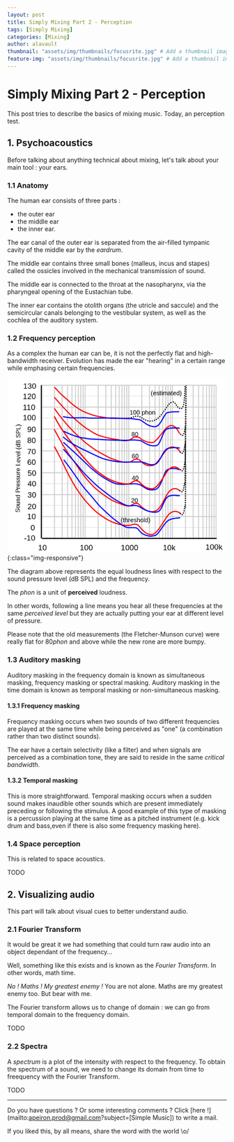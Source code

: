 ```yaml
---
layout: post
title: Simply Mixing Part 2 - Perception
tags: [Simply Mixing]
categories: [Mixing]
author: alavault
thumbnail: "assets/img/thumbnails/focusrite.jpg" # Add a thumbnail image on blog view
feature-img: "assets/img/thumbnails/focusrite.jpg" # Add a thumbnail image on blog view
---
```


# Simply Mixing Part 2 - Perception

This post tries to describe the basics of mixing music. Today, an perception test.

## 1. Psychoacoustics

Before talking about anything technical about mixing, let's talk about your main tool : your ears.

### 1.1 Anatomy

The human ear consists of three parts :
* the outer ear
* the middle ear
* the inner ear.

The ear canal of the outer ear is separated from the air-filled tympanic cavity of the middle ear by the *eardrum*.

The middle ear contains three small bones (malleus, incus and stapes) called the ossicles involved in the mechanical transmission of sound.

The middle ear is connected to the throat at the nasopharynx, via the pharyngeal opening of the Eustachian tube. 

The inner ear contains the otolith organs (the utricle and saccule) and the semicircular canals belonging to the vestibular system, as well as the cochlea of the auditory system.

### 1.2 Frequency perception

As a complex the human ear can be, it is not the perfectly flat and high-bandwidth receiver. Evolution has made the ear "hearing" in a certain range while emphasing certain frequencies.

![iso226](/assets/img/posts/iso226.png){:class="img-responsive"}

The diagram above represents the equal loudness lines with respect to the sound pressure level (dB SPL) and the frequency.

The *phon* is a unit of **perceived** loudness.

In other words, following a line means you hear all these frequencies at the same *perceived level* but they are actually putting your ear at different level of pressure.

Please note that the old measurements (the Fletcher-Munson curve) were really flat for 80*phon* and above while the new rone are more bumpy.

### 1.3 Auditory masking

Auditory masking in the frequency domain is known as simultaneous masking, frequency masking or spectral masking. Auditory masking in the time domain is known as temporal masking or non-simultaneous masking.

#### 1.3.1 Frequency masking

Frequency masking occurs when two sounds of two different frequencies are played at the same time while being perceived as "one" (a combination rather than two distinct sounds).

The ear have a certain selectivity (like a filter)  and when signals are perceived as a combination tone, they are said to reside in the same *critical bandwidth*.

#### 1.3.2 Temporal masking

This is more straightforward. Temporal masking occurs when a sudden sound makes inaudible other sounds which are present immediately preceding or following the stimulus. A good example of this type of masking is a percussion playing at the same time as a pitched instrument (e.g. kick drum and bass,even if there is also some frequency masking here).

### 1.4 Space perception 

This is related to space acoustics. 

TODO

## 2. Visualizing audio

This part will talk about visual cues to better understand audio.

### 2.1 Fourier Transform

It would be great it we had something that could turn raw audio into an object dependant of the frequency...

Well, something like this exists and is known as the *Fourier Transform*. In other words, math time.

*No ! Maths ! My greatest enemy !* You are not alone. Maths are my greatest enemy too. But bear with me.

The Fourier transform allows us to change of domain : we can go from temporal domain to the frequency domain.

TODO

### 2.2 Spectra

A *spectrum* is a plot of the intensity with respect to the frequency. To obtain the spectrum of a sound, we need to change its domain from time to freequency with the Fourier Transform.

TODO

---

Do you have questions ? Or some interesting comments ? Click [here !](mailto:apeiron.prod@gmail.com?subject=[Simple Music]) to write a mail.

If you liked this, by all means, share the word with the world \o/
